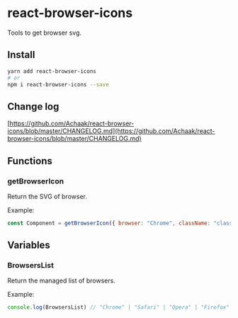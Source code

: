 # react-browser-icons
Tools to get browser svg.

## Install

```sh
yarn add react-browser-icons
# or
npm i react-browser-icons --save
```

## Change log
[https://github.com/Achaak/react-browser-icons/blob/master/CHANGELOG.md](https://github.com/Achaak/react-browser-icons/blob/master/CHANGELOG.md)

## Functions
### getBrowserIcon
Return the SVG of browser.

Example:
``` js
const Component = getBrowserIcon({ browser: "Chrome", className: "class", style: { marginTop: 42 }, size: 42 })
```

## Variables
### BrowsersList
Return the managed list of browsers.

Example:
``` js
console.log(BrowsersList) // "Chrome" | "Safari" | "Opera" | "Firefox" | "Edge" | "IE" | "Brave" | "Samsung"
```
